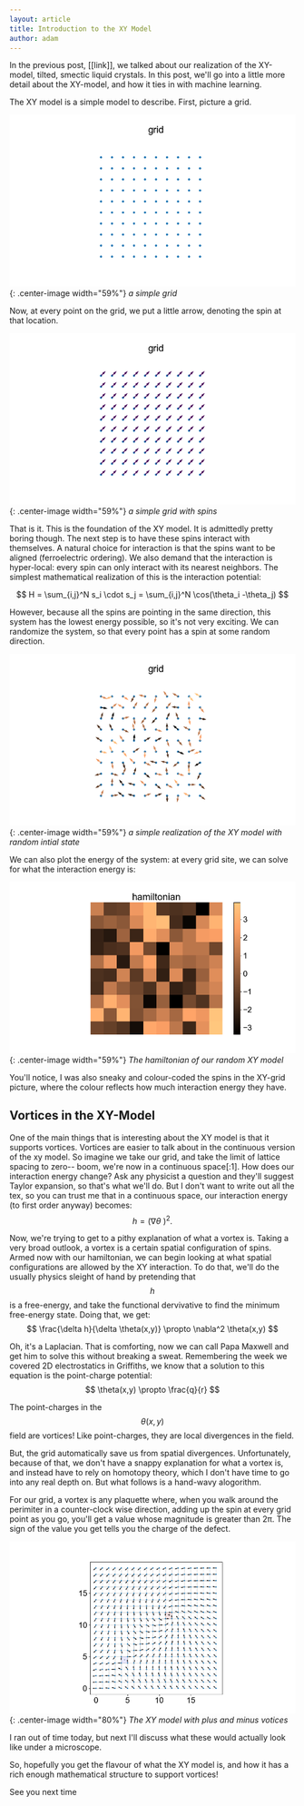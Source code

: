 ```yaml
---
layout: article
title: Introduction to the XY Model
author: adam
---
```


In the previous post, [[link]], we talked about our realization of the XY-model, tilted, smectic liquid crystals. In this post, we'll go into a little more detail about the XY-model, and how it ties in with machine learning.

The XY model is a simple model to describe. First, picture a grid.


![xy model grid ](/assets/images/xy/basic-grid.png "a simple grid"){: .center-image width="59%"}
*a simple grid*

Now, at every point on the grid, we put a little arrow, denoting the spin at that location.

![xy model grid with spin ](/assets/images/xy/grid-spin1.png "a simple grid with spins"){: .center-image width="59%"}
*a simple grid with spins*

That is it. This is the foundation of the XY model. It is admittedly pretty boring though. The next step is to have these spins interact with themselves. A natural choice for interaction is that the spins want to be aligned (ferroelectric ordering). We also demand that the interaction is hyper-local: every spin can only interact with its nearest neighbors. The simplest mathematical realization of this is the interaction potential:


$$
H = \sum_{i,j}^N s_i \cdot s_j = \sum_{i,j}^N \cos(\theta_i -\theta_j)
$$

However, because all the spins are pointing in the same direction, this system has the lowest energy possible, so it's not very exciting. We can randomize the system, so that every point has a spin at some random direction.

![xy model grid with random spins](/assets/images/xy/random-colored-spins.png "a simple grid with random spins"){: .center-image width="59%"}
*a simple realization of the XY model with random intial state*

We can also plot the energy of the system: at every grid site, we can solve for what the interaction energy is:

![xy model hamiltonian](/assets/images/xy/random-hamil.png "The hamiltonian of our grid with random spins"){: .center-image width="59%"}
*The hamiltonian of our random XY model*

You'll notice, I was also sneaky and colour-coded the spins in the XY-grid picture, where the colour reflects how much interaction energy they have.


## Vortices in the XY-Model
One of the main things that is interesting about the XY model is that it supports vortices. Vortices are easier to talk about in the continuous version of the xy model. So imagine we take our grid, and take the limit of lattice spacing to zero-- boom, we're now in a continuous space[:1]. How does our interaction energy change? Ask any physicist a question and they'll suggest Taylor expansion, so that's what we'll do. But I don't want to write out all the tex, so you can trust
me that in a continuous space, our interaction energy (to first order anyway) becomes:
$$
h = \left( \nabla \theta\ \right )^2.
$$

Now, we're trying to get to a pithy explanation of what a vortex is. Taking a very broad outlook, a vortex is a certain spatial configuration of spins. Armed now with our hamiltonian, we can begin looking at what spatial configurations are allowed by the XY interaction. To do that, we'll do the usually physics sleight of hand by pretending that $$h$$ is a free-energy, and take the functional dervivative to find the minimum free-energy state. Doing that, we get:
$$
\frac{\delta h}{\delta \theta(x,y)} \propto \nabla^2 \theta(x,y)
$$

Oh, it's a Laplacian. That is comforting, now we can call Papa Maxwell and get him to solve this without breaking a sweat. Remembering the week we covered 2D electrostatics in Griffiths, we know that a solution to this equation is the point-charge potential:
$$
\theta(x,y) \propto \frac{q}{r}
$$

The point-charges in the $$\theta(x,y)$$ field are vortices! Like point-charges, they are local divergences in the field.


But, the grid automatically save us from spatial divergences. Unfortunately, because of that, we don't have a snappy explanation for what a vortex is, and instead have to rely on homotopy theory, which I don't have time to go into any real depth on. But what follows is a hand-wavy alogorithm.


For our grid, a vortex is any plaquette where, when you walk around the perimiter in a counter-clock wise direction, adding up the spin at every grid point as you go, you'll get a value whose magnitude is greater than 2π. The sign of the value you get tells you the charge of the defect.


![xy model with labeled defects](/assets/images/xy/test.png "the labeled defects for the xy model"){: .center-image width="80%"}
*The XY model with plus and minus votices*

I ran out of time today, but next I'll discuss what these would actually look like under a microscope.

So, hopefully you get the flavour of what the XY model is, and how it has a rich enough mathematical structure to support vortices! 

See you next time
